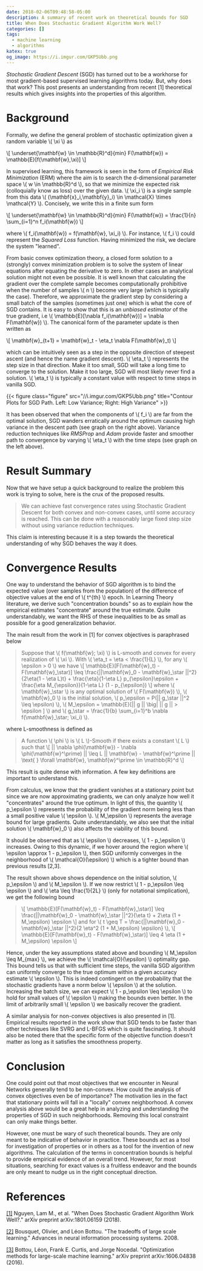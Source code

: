 ```yaml
---
date: 2018-02-06T09:48:58-05:00
description: A summary of recent work on theoretical bounds for SGD
title: When Does Stochastic Gradient Algorithm Work Well?
categories: []
tags:
  - machine learning
  - algorithms
katex: true
og_image: https://i.imgur.com/GKP5Ubb.png
---
```


*Stochastic Gradient Descent* (SGD) has turned out to be a workhorse for most
gradient-based supervised learning algorithms today. But, why does that work? This post
presents an understanding from recent [1] theoretical results which gives insights
into the properties of this algorithm.

# Background

Formally, we define the general problem of stochastic optimization given a random
variable \\( \xi \\) as

\\[ \underset{\mathbf{w} \in \mathbb{R}^d}{min} F(\mathbf{w}) = \mathbb{E}[f(\mathbf{w},\xi)] \\]

In supervised learning, this framework is seen in the form of
*Empirical Risk Minimization* (ERM) where the aim is to search the d-dimensional
parameter space \\( w \in \mathbb{R}^d \\), so that we minimize the expected risk
(colloquially know as loss) over the given data. \\( \xi_i \\) is a single sample from
this data \\( (\mathbf{x}_i,\mathbf{y}_i) \in \mathcal{X} \times \mathcal{Y} \\).
Concisely, we write this in a finite sum form

\\[ \underset{\mathbf{w} \in \mathbb{R}^d}{min} F(\mathbf{w}) = \frac{1}{n} \sum_{i=1}^n f_i(\mathbf{w}) \\]

where \\( f_i(\mathbf{w}) = f(\mathbf{w}, \xi_i) \\). For instance, \\( f_i \\) could represent
the *Squared Loss* function. Having minimized the risk, we declare the system "learned".

From basic convex optimization theory, a closed form solution to a (strongly) convex minimization problem is to solve the
system of linear equations after equating the derivative to zero. In other cases an analytical solution might
not even be possible. It is well known that calculating the gradient over the complete sample becomes computationally
prohibitive when the number of samples \\( n \\) become very large (which is typically the case). Therefore,
we approximate the gradient step by considering a small batch of the samples (sometimes just one) which is what
the core of SGD contains. It is easy to show that this is an *unbiased estimator* of the true gradient,
i.e \\( \mathbb{E}[\nabla f_i(\mathbf{w})] = \nabla F(\mathbf{w}) \\). The canonical form of the parameter update
is then written as

\\[ \mathbf{w}_{t+1} = \mathbf{w}_t - \eta_t \nabla F(\mathbf{w}_t) \\]

which can be intuitively seen as a step in the opposite direction of steepest ascent (and hence the name gradient
descent). \\( \eta_t \\) represents the step size in that direction. Make it too small, SGD will take a long
time to converge to the solution. Make it too large, SGD will most likely never find a solution. \\( \eta_t \\)
is typically a constant value with respect to time steps in vanilla SGD.

{{< figure class="figure" src="//i.imgur.com/GKP5Ubb.png" title="Contour Plots for SGD Path. Left: Low Variance; Right: High Variance" >}}

It has been observed that when the components of \\( f_i \\) are far from the optimal solution, SGD wanders
erratically around the optimum causing high variance in the descent path (see graph on the right above).
Variance reduction techniques like *RMSProp* and *Adam* provide faster and smoother path to convergence
by varying \\( \eta_t \\) with the time steps (see graph on the left above).

# Result Summary

Now that we have setup a quick background to realize the problem this work is trying to solve,
here is the crux of the proposed results.

> We can achieve fast convergence rates using Stochastic Gradient Descent for both convex and non-convex
> cases, until some accuracy is reached. This can be done with a reasonably large fixed step size without
> using variance reduction techniques.

This claim is interesting because it is a step towards the theoretical understanding of why SGD
behaves the way it does.

# Convergence Results

One way to understand the behavior of SGD algorithm is to bind the expected value (over samples from the
population) of the difference of objective values at the end of \\( t^{th} \\) epoch. In Learning Theory
literature, we derive such "concentration bounds" so as to explain how the empirical estimates "concentrate"
around the true estimate. Quite understandably, we want the RHS of these inequalities to be as small as
possible for a good generalization behavior.

The main result from the work in [1] for convex objectives is paraphrased below

> Suppose that \\( f(\mathbf{w}; \xi) \\) is L-smooth and convex for every realization of \\( \xi \\).
> With \\( \eta_t = \eta < \frac{1}{L} \\), for any \\( \epsilon > 0 \\) we have
> \\[ \mathbb{E}[F(\mathbf{w}_t) - F(\mathbf{w}\_\star)] \leq \frac{||\mathbf{w}\_0 - \mathbf{w}\_\star ||^2}{2\eta(1 - \eta L)t} + \frac{\eta}{1-\eta L} p\_{\epsilon}\epsilon + \frac{\eta M\_{\epsilon}}{1-\eta L} (1 - p\_{\epsilon}) \\]
> where \\( \mathbf{w}\_\star \\) is any optimal solution of \\( F(\mathbf{w}) \\),
> \\( \mathbf{w}_0 \\) is the initial solution,
> \\( p\_\epsilon = P(|| g\_\star ||^2 \leq \epsilon) \\),
> \\( M\_\epsilon = \mathbb{E}[|| g || \big| || g || > \epsilon ] \\) and
> \\( g\_\star = \frac{1}{b} \sum\_{i=1}^b \nabla f(\mathbf{w}\_\star; \xi\_i) \\).

where L-smoothness is defined as

> A function \\( \phi \\) is \\( L \\)-Smooth if there exists a constant \\( L \\) such that
> \\[ || \nabla \phi(\mathbf{w}) - \nabla \phi(\mathbf{w}^\prime) || \leq L || \mathbf{w} - \mathbf{w}^\prime || \text{   } \forall \mathbf{w}, \mathbf{w}^\prime \in \mathbb{R}^d \\]

This result is quite dense with information. A few key definitions are important to understand this.

From calculus, we know that the gradient vanishes at a stationary point but since we are now approximating
gradients, we can only analyze how well it "concentrates" around the true optimum. In light of this, the
quantity \\( p_\epsilon \\)  represents the probability of the gradient norm being less than a small positive
value \\( \epsilon \\). \\( M\_\epsilon \\) represents the average bound for large gradients. Quite understandably, we
also see that the initial solution \\( \mathbf{w}_0 \\) also affects the viability of this bound.

It should be observed that as \\( \epsilon \\) decreases, \\( 1 - p_\epsilon \\) increases. Owing to this
dynamic, if we hover around the region where \\( \epsilon \approx 1 - p\_\epsilon \\), then SGD uniformly converges
in the neighborhood of \\( \mathcal{O}(\epsilon) \\) which is a tighter bound than previous results [2,3].

The result shown above shows dependence on the initial solution, \\( p\_\epsilon \\) and \\( M\_\epsilon \\).
If we now restrict \\( 1 - p\_\epsilon \leq \epsilon \\) and \\( \eta \leq \frac{1}{2L} \\)
(only for notational simplication), we get the following bound

> \\[ \mathbb{E}[F(\mathbf{w}_t) - F(\mathbf{w}\_\star)] \leq \frac{||\mathbf{w}\_0 - \mathbf{w}\_\star ||^2}{\eta t} + 2\eta (1 + M\_\epsilon) \epsilon \\]
> and for \\( t \geq T = \frac{||\mathbf{w}\_0 - \mathbf{w}\_\star ||^2}{2 \eta^2 (1 + M\_\epsilon) \epsilon} \\),
> \\[ \mathbb{E}[F(\mathbf{w}_t) - F(\mathbf{w}\_\star)] \leq 4 \eta (1 + M\_\epsilon) \epsilon \\]

Hence, under the key assumptions stated above and bounding \\( M\_\epsilon \leq M\_{max} \\), we achieve the
\\( \mathcal{O}(\epsilon) \\) optimality gap. This bound tells us that with sufficient time steps, the vanilla
SGD algorithm can uniformly converge to the true optimum within a given accuracy estimate \\( \epsilon \\). This
is indeed contingent on the probability that the stochastic gradients have a norm below \\( \epsilon \\) at the
solution. Increasing the batch size, we can expect \\( 1 - p\_\epsilon \leq \epsilon \\)
to hold for small values of \\( \epsilon \\) making the bounds even better. In the limit of arbitrarily small
\\( \epsilon \\) we basically recover the gradient.

A similar analysis for non-convex objectives is also presented in [1]. Empirical results reported in the
work show that SGD tends to be faster than other techniques like SVRG and L-BFGS which is quite
fascinating. It should also be noted there that the specific form of the objective function doesn't matter
as long as it satisfies the smoothness property.

# Conclusion

One could point out that most objectives that we encounter in Neural Networks generally tend to be non-convex.
How could the analysis of convex objectives even be of importance? The motivation lies in the fact that stationary
points will fall in a "locally" convex neighborhood. A convex analysis above would be a great help in analyzing and
understanding the properties of SGD in such neighborhoods. Removing this local constraint can only make things better.

However, one must be wary of such theoretical bounds. They are only meant to be indicative of behavior in practice.
These bounds act as a tool for investigation of properties or in others as a tool for the invention of
new algorithms. The calculation of the terms in concentration bounds is helpful to provide empirical evidence of
an overall trend. However, for most situations, searching for exact values is a fruitless endeavor and the bounds
are only meant to nudge us in the right conceptual direction.

# References

[[1]](https://arxiv.org/abs/1801.06159) Nguyen, Lam M., et al. "When Does Stochastic Gradient Algorithm Work Well?." arXiv preprint arXiv:1801.06159 (2018).

[[2]](https://papers.nips.cc/paper/3323-the-tradeoffs-of-large-scale-learning.pdf) Bousquet, Olivier, and Léon Bottou. "The tradeoffs of large scale learning." Advances in neural information processing systems. 2008.

[[3]](https://arxiv.org/abs/1606.04838) Bottou, Léon, Frank E. Curtis, and Jorge Nocedal. "Optimization methods for large-scale machine learning." arXiv preprint arXiv:1606.04838 (2016).
